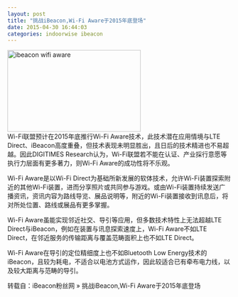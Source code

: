 ```yaml
---
layout: post
title: "挑战iBeacon,Wi-Fi Aware于2015年底登场"
date: 2015-04-30 16:44:03
categories: indoorwise ibeacon
---
```

<p><a href="http://www.ibeaconfans.com/wp-content/uploads/2015/03/ibeacon-wifi-aware.jpg"><img alt="ibeacon wifi aware" class="alignnone size-medium wp-image-1227" height="184" src="http://www.ibeaconfans.com/wp-content/uploads/2015/03/ibeacon-wifi-aware-300x184.jpg" width="300"/></a><br/>
Wi-Fi联盟预计在2015年底推行Wi-Fi Aware技术，此技术潜在应用情境与LTE Direct、iBeacon高度重叠，但技术表现未明显胜出，且日后的技术精进也不易超越。因此DIGITIMES Research认为，Wi-Fi联盟若不能在认证、产业採行意愿等执行力层面有更多著力，则Wi-Fi Aware的成功性将不乐观。</p>


<p>Wi-Fi Aware是以Wi-Fi Direct为基础所新发展的软体技术，允许Wi-Fi装置探索附近的其他Wi-Fi装置，进而分享照片或共同参与游戏。或由Wi-Fi装置持续发送广播资讯，资讯内容为路线导览、展品说明等，附近的Wi-Fi装置接收到讯息后，将对所处位置、路线或展品有更多掌握。</p>


<p>Wi-Fi Aware虽能实现邻近社交、导引等应用，但多数技术特性上无法超越LTE Direct与iBeacon，例如在装置与讯息探索速度上，Wi-Fi Aware不如LTE Direct，在邻近服务的传输距离与覆盖范畴面积上也不如LTE Direct。</p>


<p>Wi-Fi Aware在导引的定位精细度上也不如Bluetooth Low Energy技术的iBeacon，且较为耗电，不适合以电池方式运作，因此较适合已有牵布电力线，以及较大距离与范畴的导引。</p>


<p>转载自：iBeacon粉丝网 » 挑战iBeacon,Wi-Fi Aware于2015年底登场</p>